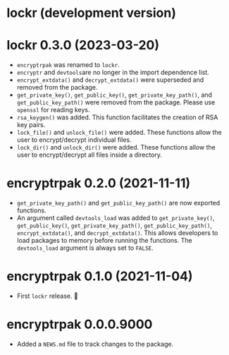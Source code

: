 <!--- https://devguide.ropensci.org/releasing.html -->
<!--- https://style.tidyverse.org/news.html -->
<!--- https://semver.org/ -->

# lockr (development version)

# lockr 0.3.0 (2023-03-20)

* `encryptrpak` was renamed to `lockr`.
* `encryptr` and `devtools`are no longer in the import dependence list.
* `encrypt_extdata()` and `decrypt_extdata()` were superseded and removed from
  the package.
* `get_private_key()`, `get_public_key()`, `get_private_key_path()`, and
  `get_public_key_path()` were removed from the package. Please use `openssl`
  for reading keys.
* `rsa_keygen()` was added. This function facilitates the creation of RSA key
  pairs.
* `lock_file()` and `unlock_file()` were added. These functions allow the user
  to encrypt/decrypt individual files.
* `lock_dir()` and `unlock_dir()` were added. These functions allow the user
  to encrypt/decrypt all files inside a directory.

# encryptrpak 0.2.0 (2021-11-11)

* `get_private_key_path()` and `get_public_key_path()` are now exported
  functions.
* An argument called `devtools_load` was added to `get_private_key()`,
  `get_public_key()`, `get_private_key_path()`, `get_public_key_path()`,
  `encrypt_extdata()`, and `decrypt_extdata()`. This allows developers to load
  packages to memory before running the functions. The `devtools_load` argument
  is always set to `FALSE`.


# encryptrpak 0.1.0 (2021-11-04)

* First `lockr` release. 🎉


# encryptrpak 0.0.0.9000

* Added a `NEWS.md` file to track changes to the package.

